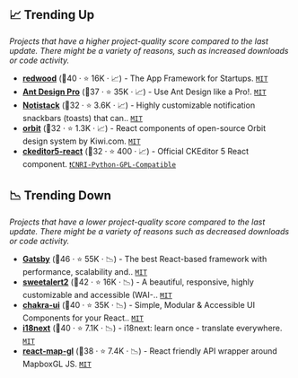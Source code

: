 ## 📈 Trending Up

_Projects that have a higher project-quality score compared to the last update. There might be a variety of reasons, such as increased downloads or code activity._

- <b><a href="https://github.com/redwoodjs/redwood">redwood</a></b> (🥉40 ·  ⭐ 16K · 📈) - The App Framework for Startups. <code><a href="http://bit.ly/34MBwT8">MIT</a></code>
- <b><a href="https://github.com/ant-design/ant-design-pro">Ant Design Pro</a></b> (🥇37 ·  ⭐ 35K · 📈) - Use Ant Design like a Pro!. <code><a href="http://bit.ly/34MBwT8">MIT</a></code> <code><img src="https://gw.alipayobjects.com/zos/rmsportal/KDpgvguMpGfqaHPjicRK.svg" style="display:inline;" width="13" height="13"></code>
- <b><a href="https://github.com/iamhosseindhv/notistack">Notistack</a></b> (🥈32 ·  ⭐ 3.6K · 📈) - Highly customizable notification snackbars (toasts) that can.. <code><a href="http://bit.ly/34MBwT8">MIT</a></code> <code><img src="https://mui.com/static/favicon.ico" style="display:inline;" width="13" height="13"></code>
- <b><a href="https://github.com/kiwicom/orbit">orbit</a></b> (🥉32 ·  ⭐ 1.3K · 📈) - React components of open-source Orbit design system by Kiwi.com. <code><a href="http://bit.ly/34MBwT8">MIT</a></code>
- <b><a href="https://github.com/ckeditor/ckeditor5-react">ckeditor5-react</a></b> (🥈32 ·  ⭐ 400 · 📈) - Official CKEditor 5 React component. <code><a href="https://tldrlegal.com/search?q=CNRI-Python-GPL-Compatible">❗️CNRI-Python-GPL-Compatible</a></code>

## 📉 Trending Down

_Projects that have a lower project-quality score compared to the last update. There might be a variety of reasons such as decreased downloads or code activity._

- <b><a href="https://github.com/gatsbyjs/gatsby">Gatsby</a></b> (🥈46 ·  ⭐ 55K · 📉) - The best React-based framework with performance, scalability and.. <code><a href="http://bit.ly/34MBwT8">MIT</a></code>
- <b><a href="https://github.com/sweetalert2/sweetalert2">sweetalert2</a></b> (🥇42 ·  ⭐ 16K · 📉) - A beautiful, responsive, highly customizable and accessible (WAI-.. <code><a href="http://bit.ly/34MBwT8">MIT</a></code>
- <b><a href="https://github.com/chakra-ui/chakra-ui">chakra-ui</a></b> (🥈40 ·  ⭐ 35K · 📉) - Simple, Modular & Accessible UI Components for your React.. <code><a href="http://bit.ly/34MBwT8">MIT</a></code>
- <b><a href="https://github.com/i18next/i18next">i18next</a></b> (🥉40 ·  ⭐ 7.1K · 📉) - i18next: learn once - translate everywhere. <code><a href="http://bit.ly/34MBwT8">MIT</a></code>
- <b><a href="https://github.com/visgl/react-map-gl">react-map-gl</a></b> (🥈38 ·  ⭐ 7.4K · 📉) - React friendly API wrapper around MapboxGL JS. <code><a href="http://bit.ly/34MBwT8">MIT</a></code>

